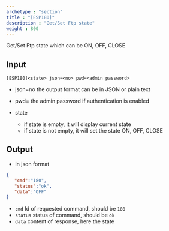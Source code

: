 ```yaml
---
archetype : "section"
title : "[ESP180]"
description : "Get/Set Ftp state"
weight : 800
---
```

Get/Set Ftp state which can be ON, OFF, CLOSE

## Input  
`[ESP180]<state> json=<no> pwd=<admin password>`

* json=no
the output format
can be in JSON or plain text

* pwd=<admin password>
the admin password if authentication is enabled

 * state
    * if state is empty, it will display current state
    * if state is not empty, it will set the state  ON, OFF, CLOSE

## Output

- In json format

```json
{
   "cmd":"180",
   "status":"ok",
   "data":"OFF"
}
```

* `cmd` Id of requested command, should be `180`
* `status` status of command, should be `ok`
* `data` content of response, here the state


